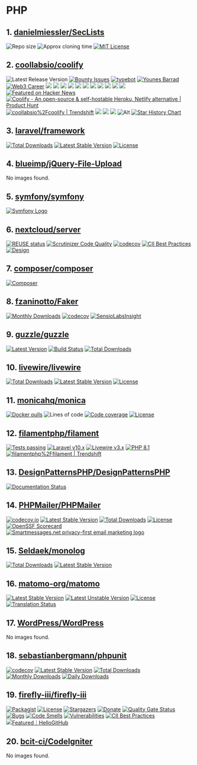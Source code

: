 <!-- 这是由脚本自动生成的文件，请勿直接修改此文件！ -->

# PHP

## 1. [danielmiessler/SecLists](https://github.com/danielmiessler/SecLists)

![Repo size](https://img.shields.io/github/repo-size/danielmiessler/SecLists.svg)
![Approx cloning time](https://img.shields.io/badge/clone%20time-~%205m%2011s%20@50Mb/s-blue)
[![MIT License](https://img.shields.io/badge/license-MIT_License-blue)](https://opensource.org/licenses/MIT)

## 2. [coollabsio/coolify](https://github.com/coollabsio/coolify)

![Latest Release Version](https://img.shields.io/badge/dynamic/json?labelColor=grey&#38;color=6366f1&#38;label=Latest_released_version&#38;url=https%3A%2F%2Fcdn.coollabs.io%2Fcoolify%2Fversions.json&#38;query=coolify.v4.version&#38;style=for-the-badge)
[![Bounty Issues](https://img.shields.io/static/v1?labelColor=grey&#38;color=6366f1&#38;label=Algora&#38;message=%F0%9F%92%8E+Bounty+issues&#38;style=for-the-badge)](https://console.algora.io/org/coollabsio/bounties/new)
[![typebot](https://pbs.twimg.com/profile_images/1509194008366657543/9I-C7uWT_400x400.jpg)](https://typebot.io/?ref=coolify.io)
[![Younes Barrad](https://barrad.me/_ipx/f_webp&#38;s_300x300/younes.jpg)](https://github.com/Flowko)
[![Web3 Career](https://web3.career/favicon1.png)](https://web3.career/?utm_source=coolify.io)
[![](https://opencollective.com/coollabsio/organization/0/avatar.svg)](https://opencollective.com/coollabsio/organization/0/website)
[![](https://opencollective.com/coollabsio/organization/1/avatar.svg)](https://opencollective.com/coollabsio/organization/1/website)
[![](https://opencollective.com/coollabsio/organization/2/avatar.svg)](https://opencollective.com/coollabsio/organization/2/website)
[![](https://opencollective.com/coollabsio/organization/3/avatar.svg)](https://opencollective.com/coollabsio/organization/3/website)
[![](https://opencollective.com/coollabsio/organization/4/avatar.svg)](https://opencollective.com/coollabsio/organization/4/website)
[![](https://opencollective.com/coollabsio/organization/5/avatar.svg)](https://opencollective.com/coollabsio/organization/5/website)
[![](https://opencollective.com/coollabsio/organization/6/avatar.svg)](https://opencollective.com/coollabsio/organization/6/website)
[![](https://opencollective.com/coollabsio/organization/7/avatar.svg)](https://opencollective.com/coollabsio/organization/7/website)
[![](https://opencollective.com/coollabsio/organization/8/avatar.svg)](https://opencollective.com/coollabsio/organization/8/website)
[![](https://opencollective.com/coollabsio/organization/9/avatar.svg)](https://opencollective.com/coollabsio/organization/9/website)
[![](https://opencollective.com/coollabsio/individuals.svg?width=890)](https://opencollective.com/coollabsio)
[![Featured on Hacker News](https://hackernews-badge.vercel.app/api?id=26624341)](https://news.ycombinator.com/item?id=26624341)
[![Coolify - An open-source &#38; self-hostable Heroku, Netlify alternative | Product Hunt](https://api.producthunt.com/widgets/embed-image/v1/featured.svg?post_id=338273&#38;theme=light)](https://www.producthunt.com/posts/coolify?ref=badge-featured&#38;utm_medium=badge&#38;utm_souce=badge-coolify)
[![coollabsio%2Fcoolify | Trendshift](https://trendshift.io/api/badge/repositories/634)](https://trendshift.io/repositories/634)
[![](https://api.iconify.design/devicon:github.svg)](https://github.com/andrasbacsai)
[![](https://api.iconify.design/devicon:twitter.svg)](https://x.com/heyandras)
[![](https://api.iconify.design/simple-icons:bluesky.svg)](https://bsky.app/profile/heyandras.dev)
![Alt](https://repobeats.axiom.co/api/embed/eab1c8066f9c59d0ad37b76c23ebb5ccac4278ae.svg)
[![Star History Chart](https://api.star-history.com/svg?repos=coollabsio/coolify&#38;type=Date)](https://star-history.com/#coollabsio/coolify&#38;Date)

## 3. [laravel/framework](https://github.com/laravel/framework)

[![Total Downloads](https://img.shields.io/packagist/dt/laravel/framework)](https://packagist.org/packages/laravel/framework)
[![Latest Stable Version](https://img.shields.io/packagist/v/laravel/framework)](https://packagist.org/packages/laravel/framework)
[![License](https://img.shields.io/packagist/l/laravel/framework)](https://packagist.org/packages/laravel/framework)

## 4. [blueimp/jQuery-File-Upload](https://github.com/blueimp/jQuery-File-Upload)

No images found.

## 5. [symfony/symfony](https://github.com/symfony/symfony)

[![Symfony Logo](https://symfony.com/logos/symfony_dynamic_01.svg)](https://symfony.com)

## 6. [nextcloud/server](https://github.com/nextcloud/server)

[![REUSE status](https://api.reuse.software/badge/github.com/nextcloud/server)](https://api.reuse.software/info/github.com/nextcloud/server)
[![Scrutinizer Code Quality](https://scrutinizer-ci.com/g/nextcloud/server/badges/quality-score.png?b=master)](https://scrutinizer-ci.com/g/nextcloud/server/?branch=master)
[![codecov](https://codecov.io/gh/nextcloud/server/branch/master/graph/badge.svg)](https://codecov.io/gh/nextcloud/server)
[![CII Best Practices](https://bestpractices.coreinfrastructure.org/projects/209/badge)](https://bestpractices.coreinfrastructure.org/projects/209)
[![Design](https://contribute.design/api/shield/nextcloud/server)](https://contribute.design/nextcloud/server)

## 7. [composer/composer](https://github.com/composer/composer)

[![Composer](https://getcomposer.org/img/logo-composer-transparent.png)](https://getcomposer.org)

## 8. [fzaninotto/Faker](https://github.com/fzaninotto/Faker)

[![Monthly Downloads](https://poser.pugx.org/fzaninotto/faker/d/monthly.png)](https://packagist.org/packages/fzaninotto/faker)
[![codecov](https://codecov.io/gh/fzaninotto/Faker/branch/master/graph/badge.svg)](https://codecov.io/gh/fzaninotto/Faker)
[![SensioLabsInsight](https://insight.sensiolabs.com/projects/eceb78a9-38d4-4ad5-8b6b-b52f323e3549/mini.png)](https://insight.sensiolabs.com/projects/eceb78a9-38d4-4ad5-8b6b-b52f323e3549)

## 9. [guzzle/guzzle](https://github.com/guzzle/guzzle)

[![Latest Version](https://img.shields.io/github/release/guzzle/guzzle.svg?style=flat-square)](https://github.com/guzzle/guzzle/releases)
[![Build Status](https://img.shields.io/github/actions/workflow/status/guzzle/guzzle/ci.yml?label=ci%20build&#38;style=flat-square)](https://github.com/guzzle/guzzle/actions?query=workflow%3ACI)
[![Total Downloads](https://img.shields.io/packagist/dt/guzzlehttp/guzzle.svg?style=flat-square)](https://packagist.org/packages/guzzlehttp/guzzle)

## 10. [livewire/livewire](https://github.com/livewire/livewire)

[![Total Downloads](https://poser.pugx.org/livewire/livewire/d/total.svg)](https://packagist.org/packages/livewire/livewire)
[![Latest Stable Version](https://poser.pugx.org/livewire/livewire/v/stable.svg)](https://packagist.org/packages/livewire/livewire)
[![License](https://poser.pugx.org/livewire/livewire/license.svg)](https://packagist.org/packages/livewire/livewire)

## 11. [monicahq/monica](https://github.com/monicahq/monica)

[![Docker pulls](https://img.shields.io/docker/pulls/library/monica)](https://hub.docker.com/_/monica/)
![Lines of code](https://sloc.xyz/github/monicahq/monica/)
[![Code coverage](https://img.shields.io/sonar/coverage/monica?server=https%3A%2F%2Fsonarcloud.io&#38;style=flat-square&#38;label=Coverage%20Status)](https://sonarcloud.io/project/activity?custom_metrics=coverage&#38;graph=custom&#38;id=monica)
[![License](https://img.shields.io/github/license/monicahq/monica)](https://github.com/monicahq/monica/blob/main/LICENSE.md)

## 12. [filamentphp/filament](https://github.com/filamentphp/filament)

[![Tests passing](https://img.shields.io/badge/Tests-passing-green?style=for-the-badge&#38;logo=github)](https://github.com/filamentphp/filament/actions)
[![Laravel v10.x](https://img.shields.io/badge/Laravel-v10.x-FF2D20?style=for-the-badge&#38;logo=laravel)](https://laravel.com)
[![Livewire v3.x](https://img.shields.io/badge/Livewire-v3.x-FB70A9?style=for-the-badge)](https://livewire.laravel.com)
[![PHP 8.1](https://img.shields.io/badge/PHP-8.1-777BB4?style=for-the-badge&#38;logo=php)](https://php.net)
[![filamentphp%2Ffilament | Trendshift](https://trendshift.io/api/badge/repositories/238)](https://trendshift.io/repositories/238)

## 13. [DesignPatternsPHP/DesignPatternsPHP](https://github.com/DesignPatternsPHP/DesignPatternsPHP)

[![Documentation Status](https://readthedocs.org/projects/designpatternsphp/badge/?version=latest)](https://designpatternsphp.readthedocs.io/?badge=latest)

## 14. [PHPMailer/PHPMailer](https://github.com/PHPMailer/PHPMailer)

[![codecov.io](https://codecov.io/gh/PHPMailer/PHPMailer/branch/master/graph/badge.svg?token=iORZpwmYmM)](https://codecov.io/gh/PHPMailer/PHPMailer)
[![Latest Stable Version](https://poser.pugx.org/phpmailer/phpmailer/v/stable.svg)](https://packagist.org/packages/phpmailer/phpmailer)
[![Total Downloads](https://poser.pugx.org/phpmailer/phpmailer/downloads)](https://packagist.org/packages/phpmailer/phpmailer)
[![License](https://poser.pugx.org/phpmailer/phpmailer/license.svg)](https://packagist.org/packages/phpmailer/phpmailer)
[![OpenSSF Scorecard](https://api.securityscorecards.dev/projects/github.com/PHPMailer/PHPMailer/badge)](https://api.securityscorecards.dev/projects/github.com/PHPMailer/PHPMailer)
[![Smartmessages.net privacy-first email marketing logo](https://www.smartmessages.net/img/smartmessages-logo.svg)](https://info.smartmessages.net/)

## 15. [Seldaek/monolog](https://github.com/Seldaek/monolog)

[![Total Downloads](https://img.shields.io/packagist/dt/monolog/monolog.svg)](https://packagist.org/packages/monolog/monolog)
[![Latest Stable Version](https://img.shields.io/packagist/v/monolog/monolog.svg)](https://packagist.org/packages/monolog/monolog)

## 16. [matomo-org/matomo](https://github.com/matomo-org/matomo)

[![Latest Stable Version](https://poser.pugx.org/matomo/matomo/v/stable)](https://matomo.org/download/)
[![Latest Unstable Version](https://poser.pugx.org/matomo/matomo/v/unstable)](https://builds.matomo.org/)
[![License](https://poser.pugx.org/piwik/piwik/license)](https://matomo.org/free-software/)
[![Translation Status](https://hosted.weblate.org/widgets/matomo/-/horizontal-auto.svg)](https://hosted.weblate.org/engage/matomo/)

## 17. [WordPress/WordPress](https://github.com/WordPress/WordPress)

No images found.

## 18. [sebastianbergmann/phpunit](https://github.com/sebastianbergmann/phpunit)

[![codecov](https://codecov.io/gh/sebastianbergmann/phpunit/branch/main/graph/badge.svg?token=0yzBUK8Wri)](https://codecov.io/gh/sebastianbergmann/phpunit)
[![Latest Stable Version](https://poser.pugx.org/phpunit/phpunit/v)](https://packagist.org/packages/phpunit/phpunit)
[![Total Downloads](https://poser.pugx.org/phpunit/phpunit/downloads)](https://packagist.org/packages/phpunit/phpunit/stats)
[![Monthly Downloads](https://poser.pugx.org/phpunit/phpunit/d/monthly)](https://packagist.org/packages/phpunit/phpunit/stats)
[![Daily Downloads](https://poser.pugx.org/phpunit/phpunit/d/daily)](https://packagist.org/packages/phpunit/phpunit/stats)

## 19. [firefly-iii/firefly-iii](https://github.com/firefly-iii/firefly-iii)

[![Packagist](https://img.shields.io/packagist/v/grumpydictator/firefly-iii.svg?style=flat-square)](https://packagist.org/packages/grumpydictator/firefly-iii)
[![License](https://img.shields.io/github/license/firefly-iii/firefly-iii.svg?style=flat-square)](https://www.gnu.org/licenses/agpl-3.0.html)
[![Stargazers](https://img.shields.io/github/stars/firefly-iii/firefly-iii.svg?style=flat-square)](https://github.com/firefly-iii/firefly-iii/stargazers)
[![Donate](https://img.shields.io/badge/donate-%24%20%E2%82%AC-brightgreen?style=flat-square)](#support-the-development-of-firefly-iii)
[![Quality Gate Status](https://sonarcloud.io/api/project_badges/measure?project=firefly-iii_firefly-iii&#38;metric=alert_status)](https://sonarcloud.io/dashboard?id=firefly-iii_firefly-iii)
[![Bugs](https://sonarcloud.io/api/project_badges/measure?project=firefly-iii_firefly-iii&#38;metric=bugs)](https://sonarcloud.io/dashboard?id=firefly-iii_firefly-iii)
[![Code Smells](https://sonarcloud.io/api/project_badges/measure?project=firefly-iii_firefly-iii&#38;metric=code_smells)](https://sonarcloud.io/dashboard?id=firefly-iii_firefly-iii)
[![Vulnerabilities](https://sonarcloud.io/api/project_badges/measure?project=firefly-iii_firefly-iii&#38;metric=vulnerabilities)](https://sonarcloud.io/dashboard?id=firefly-iii_firefly-iii)
[![CII Best Practices](https://bestpractices.coreinfrastructure.org/projects/6335/badge)](https://bestpractices.coreinfrastructure.org/projects/6335)
[![Featured｜HelloGitHub](https://abroad.hellogithub.com/v1/widgets/recommend.svg?rid=a8c64f04cb3643c2a4423c4ad924dec9&#38;claim_uid=1bPi7O2rTGREZXN&#38;theme=small)](https://hellogithub.com/repository/a8c64f04cb3643c2a4423c4ad924dec9)

## 20. [bcit-ci/CodeIgniter](https://github.com/bcit-ci/CodeIgniter)

No images found.

